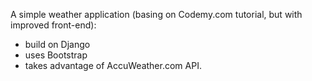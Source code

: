 A simple weather application (basing on Codemy.com tutorial, but with improved front-end):
 - build on Django
 - uses Bootstrap
 - takes advantage of AccuWeather.com API.
 

